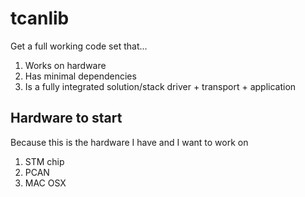 # tcanlib


Get a full working code set that... 

1. Works on hardware
2. Has minimal dependencies 
3. Is a fully integrated solution/stack driver + transport + application 


## Hardware to start

Because this is the hardware I have and I want to work on
1. STM chip
2. PCAN
3. MAC OSX 